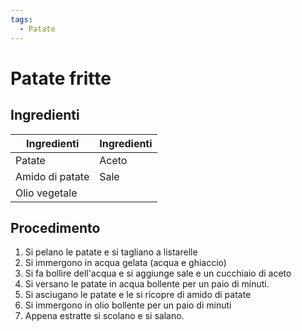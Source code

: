 ```yaml
---
tags:
  - Patate
---
```

# Patate fritte

## Ingredienti

| Ingredienti                  | Ingredienti             |
| ---------------------------- | ----------------------- |
| Patate  | Aceto |
| Amido di patate | Sale |
| Olio vegetale | |

## Procedimento

1. Si pelano le patate e si tagliano a listarelle
1. Si immergono in acqua gelata (acqua e ghiaccio)
1. Si fa bollire dell'acqua e si aggiunge sale e un cucchiaio di aceto
1. Si versano le patate in acqua bollente per un paio di minuti.
1. Si asciugano le patate e le si ricopre di amido di patate
1. Si immergono in olio bollente per un paio di minuti
1. Appena estratte si scolano e si salano.
